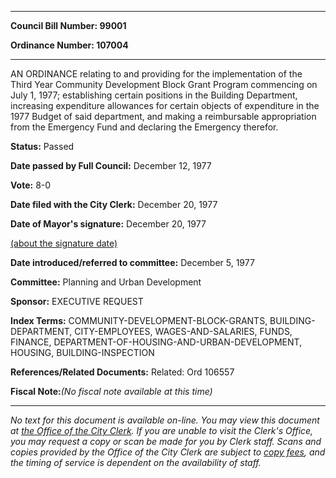 

********

**Council Bill Number: 99001**
   
**Ordinance Number: 107004**
********

 AN ORDINANCE relating to and providing for the implementation of the Third Year Community Development Block Grant Program commencing on July 1, 1977; establishing certain positions in the Building Department, increasing expenditure allowances for certain objects of expenditure in the 1977 Budget of said department, and making a reimbursable appropriation from the Emergency Fund and declaring the Emergency therefor.

**Status:** Passed
   
**Date passed by Full Council:** December 12, 1977
   
**Vote:** 8-0
   
**Date filed with the City Clerk:** December 20, 1977
   
**Date of Mayor's signature:** December 20, 1977
   
[(about the signature date)](/~public/approvaldate.htm)
   
   
   
**Date introduced/referred to committee:** December 5, 1977
   
**Committee:** Planning and Urban Development
   
**Sponsor:** EXECUTIVE REQUEST
   
   
**Index Terms:** COMMUNITY-DEVELOPMENT-BLOCK-GRANTS, BUILDING-DEPARTMENT, CITY-EMPLOYEES, WAGES-AND-SALARIES, FUNDS, FINANCE, DEPARTMENT-OF-HOUSING-AND-URBAN-DEVELOPMENT, HOUSING, BUILDING-INSPECTION

**References/Related Documents:** Related: Ord 106557

**Fiscal Note:**_(No fiscal note available at this time)_
********

_No text for this document is available on-line. You may view this document at [the Office of the City Clerk](http://www.seattle.gov/leg/clerk/contactUs.htm). If you are unable to visit the Clerk's Office, you may request a copy or scan be made for you by Clerk staff. Scans and copies provided by the Office of the City Clerk are subject to [copy fees](http://clerk.seattle.gov/~public/clerkfees.htm), and the timing of service is dependent on the availability of staff._

